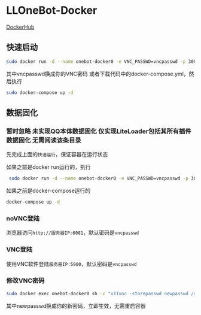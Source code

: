 # LLOneBot-Docker
[DockerHub](https://hub.docker.com/r/mlikiowa/llonebot-docker)
## 快速启动
 ```bash
 sudo docker run -d --name onebot-docker0 -e VNC_PASSWD=vncpasswd -p 3000:3000 -p 5900:5900 -p 6081:6081 -p 3001:3001 -v ${PWD}/LiteLoader/:/opt/QQ/LiteLoader/ mlikiowa/llonebot-docker
 ```
其中vncpasswd换成你的VNC密码
或者下载代码中的docker-compose.yml，然后执行

```bash
sudo docker-compose up -d
```
## 数据固化
### 暂时忽略 未实现QQ本体数据固化 仅实现LiteLoader包括其所有插件数据固化 无需阅读该条目录
先完成上面的`快速运行`，保证容器在运行状态

如果之前是docker run运行的，执行

```bash
 sudo docker run -d --name onebot-docker0 -e VNC_PASSWD=vncpasswd -p 3000:3000 -p 5900:5900 -p 6081:6081 -p 3001:3001 -v ${PWD}/LiteLoader/:/opt/QQ/LiteLoader/ mlikiowa/llonebot-docker
```

如果之前是docker-compose运行的

```bash
docker-compose up -d
```
### noVNC登陆

浏览器访问`http://服务器IP:6081`，默认密码是`vncpasswd`

### VNC登陆

使用VNC软件登陆`服务器IP:5900`，默认密码是`vncpasswd`


### 修改VNC密码

```bash
sudo docker exec onebot-docker0 sh -c "x11vnc -storepasswd newpasswd /root/.vnc/passwd"
```
其中newpasswd换成你的新密码，立即生效，无需重启容器
